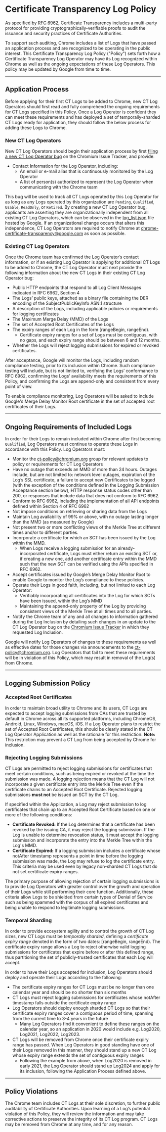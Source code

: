# Certificate Transparency Log Policy
As specified by [RFC 6962](https://tools.ietf.org/html/rfc6962), Certificate Transparency includes a multi-party protocol for providing cryptographically-verifiable proofs to audit the issuance and security practices of Certificate Authorities.

To support such auditing, Chrome includes a list of Logs that have passed an application process and are recognized to be operating in the public interest. This Certificate Transparency Log Policy ("Policy") sets forth how a Certificate Transparency Log Operator may have its Log recognized within Chrome as well as the ongoing expectations of these Log Operators. This policy may be updated by Google from time to time.

---

## Application Process
Before applying for their first CT Logs to be added to Chrome, new CT Log Operators should first read and fully comprehend the ongoing requirements for CT Logs specified in this Policy. Once a Log Operator is confident they can meet these requirements and has deployed a set of temporally-sharded CT Logs ready for application, they should follow the below process for adding these Logs to Chrome.

### New CT Log Operators
New CT Log Operators should begin their application process by first [filing a new CT Log Operator bug](https://bugs.chromium.org/p/chromium/issues/entry) on the Chromium Issue Tracker, and provide:
* Contact Information for the Log Operator, including:
	* An email or e-mail alias that is continuously monitored by the Log Operator
	* A list of person(s) authorized to represent the Log Operator when communicating with the Chrome team

This bug will be used to track all CT Logs operated by this Log Operator for as long as any Logs operated by this organization are `Pending`, `Qualified`, `Usable`, `ReadOnly`, or `Retired`. By creating a new CT Log Operator bug, applicants are asserting they are organizationally independent from all existing CT Log Operators, which can be observed in the [log_list.json](https://www.gstatic.com/ct/log_list/v2/log_list.json) file hosted by Google. If an organizational change occurs that alters this independence, CT Log Operators are required to notify Chrome at chrome-certificate-transparency@google.com as soon as possible.

### Existing CT Log Operators
Once the Chrome team has confirmed the Log Operator’s contact information, or if an existing Log Operator is applying for additional CT Logs to be added to Chrome,  the CT Log Operator must next provide the following information about the new CT Logs in their existing CT Log Operator bug:
* Public HTTP endpoints that respond to all Log Client Messages indicated in RFC 6962, Section 4
* The Logs’ public keys, attached as a binary file containing the DER encoding of the SubjectPublicKeyInfo ASN.1 structure
* A description of the Logs, including applicable policies or requirements for logging certificates
* The Maximum Merge Delay (MMD) of the Logs
* The set of Accepted Root Certificates of the Logs
* The expiry ranges of each Log in the form [rangeBegin, rangeEnd). 
	* Certificate expiry ranges for a set of Logs must be contiguous, with no gaps, and each expiry range should be between 6 and 12 months.
* Whether the Logs will reject logging submissions for expired or revoked certificates.

After acceptance, Google will monitor the Logs, including random compliance testing, prior to its inclusion within Chrome. Such compliance testing will include, but is not limited to, verifying the Logs’ conformance to RFC 6962, confirming the Logs’ availability meets the requirements of this Policy, and confirming the Logs are append-only and consistent from every point of view.

To enable compliance monitoring, Log Operators will be asked to include Google's Merge Delay Monitor Root certificate in the set of accepted root certificates of their Logs.

---

## Ongoing Requirements of Included Logs
In order for their Logs to remain included within Chrome after first becoming `Qualified`, Log Operators must continue to operate these Logs in accordance with this Policy. Log Operators must:
* Monitor the [ct-policy@chromium.org](https://groups.google.com/a/chromium.org/forum/#!forum/ct-policy) group for relevant updates to policy or requirements for CT Log Operators
* Have no outage that exceeds an MMD of more than 24 hours. Outages include, but are not limited to: network level outages, expiration of the Log’s SSL certificate, a failure to accept new Certificates to be logged (with the exception of the conditions defined in the Logging Submission Acceptance section below), HTTP response status codes other than 200, or responses that include data that does not conform to RFC 6962.
* Conform to RFC 6962, including the implementation of all API endpoints defined within Section 4 of RFC 6962
* Not impose conditions on retrieving or sharing data from the Logs
* Maintain Log availability of 99% or above, with no outage lasting longer than the MMD (as measured by Google)
* Not present two or more conflicting views of the Merkle Tree at different times and/or to different parties.
* Incorporate a certificate for which an SCT has been issued by the Log within the MMD.
	* When Logs receive a logging submission for an already-incorporated certificate, Logs must either return an existing SCT or, if creating a new one, add another certificate entry within the MMD such that the new SCT can be verified using the APIs specified in RFC 6962.
* Accept certificates issued by Google’s Merge Delay Monitor Root to enable Google to monitor the Log’s compliance to these policies.
* Operate their Logs in good faith, including, but not limited to each Log Operator:
	* Verifiably incorporating all certificates into the Log for which SCTs have been issued, within the Log’s MMD
	* Maintaining the append-only property of the Log by providing consistent views of the Merkle Tree at all times and to all parties.
* Notify the Chrome team of any and all changes to information gathered during the Log Inclusion by detailing such changes in an update to the CT Log Operator bug on the [Chromium Issue Tracker](https://bugs.chromium.org/p/chromium/issues/list?q=component%3AInternals%3ENetwork%3ECertTrans) in which they requested Log Inclusion.

Google will notify Log Operators of changes to these requirements as well as effective dates for those changes via announcements to the [ct-policy@chromium.org](https://groups.google.com/a/chromium.org/forum/#!forum/ct-policy). Log Operators that fail to meet these requirements will be in violation of this Policy, which may result in removal of the Log(s) from Chrome.

---

## Logging Submission Policy
### Accepted Root Certificates
In order to maintain broad utility to Chrome and its users, CT Logs are expected to accept logging submissions from CAs that are trusted by default in Chrome across all its supported platforms, including ChromeOS, Android, Linux, Windows, macOS, iOS. If a Log Operator plans to restrict the set of Accepted Root Certificates, this should be clearly stated in the CT Log Operator Application as well as the rationale for this restriction. **Note:** This restriction may prevent a CT Log from being accepted by Chrome for inclusion.

### Rejecting Logging Submissions
CT Logs are permitted to reject logging submissions for certificates that meet certain conditions, such as being expired or revoked at the time the submission was made. A logging rejection means that the CT Log will not incorporate a given certificate entry into the Merkle Tree even if the certificate chains to an Accepted Root Certificate. Rejected logging submissions **must not** be issued an SCT by the CT Log.

If specified within the Application, a Log may reject submission to log certificates that chain up to an Accepted Root Certificate based on one or more of the following conditions: 
* **Certificate Revoked:** If the Log determines that a certificate has been revoked by the issuing CA, it may reject the logging submission. If the Log is unable to determine revocation status, it must accept the logging submission and incorporate the entry into the Merkle Tree within the Log's MMD.
* **Certificate Expired:** If a logging submission includes a certificate whose notAfter timestamp represents a point in time before the logging submission was made, the Log may refuse to log the certificate entry. This criteria may be used even by legacy non-sharded CT Logs that do not set certificate expiry ranges.
  
The primary purpose of allowing rejection of certain logging submissions is to provide Log Operators with greater control over the growth and operation of their Logs while still performing their core function. Additionally, these criteria allow Logs to be shielded from certain types of Denial of Service such as being spammed with the corpus of all expired certificates and being unable to respond to legitimate logging submissions.

### Temporal Sharding
In order to provide ecosystem agility and to control the growth of CT Log sizes, new CT Logs must be *temporally sharded*, defining a *certificate expiry range* denoted in the form of two dates: [rangeBegin, rangeEnd). The certificate expiry range allows a Log to reject otherwise valid logging submissions for certificates that expire before or after this defined range, thus partitioning the set of publicly-trusted certificates that each Log will accept. 

In order to have their Logs accepted for inclusion, Log Operators should deploy and operate their Logs according to the following:
* The certificate expiry ranges for CT Logs must be no longer than one calendar year and should be no shorter than six months
* CT Logs must reject logging submissions for certificates whose notAfter timestamp falls outside the certificate expiry range
* Log Operators should deploy enough sharded CT Logs so that their certificate expiry ranges cover a contiguous period of time, spanning from the current time to 3-4 years in the future
	* Many Log Operators find it convenient to define these ranges on the calendar year, so an application in 2020 would include e.g. Log2020, Log2021, Log2022, Log2023.
* CT Logs will be removed from Chrome once their certificate expiry range has passed. When Log Operators in good standing have one of their Logs removed in this manner, they should stand up a new CT Log whose expiry range extends the set of contiguous expiry ranges 
	* Following the example from above, when Log2020 is removed in early 2021, the Log Operator should stand up Log2024 and apply for its inclusion, following the Application Process defined above.

---

## Policy Violations
The Chrome team includes CT Logs at their sole discretion, to further public auditability of Certificate Authorities. Upon learning of a Log’s potential violation of this Policy, they will review the information and may take corrective actions to preserve the integrity of its CT Log program. CT Logs may be removed from Chrome at any time, and for any reason.
